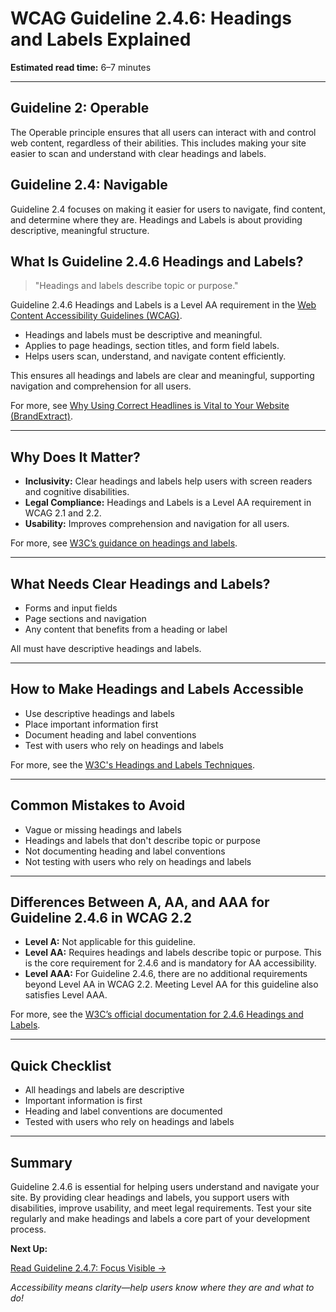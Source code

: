 <!--
title: 2.4.6 - Headings and Labels
series: Making the Web Accessible for All
description: A practical guide to WCAG Guideline 2.4.6 (Headings and Labels)—what it means, why it matters, and how to ensure headings and labels describe topic or purpose.
keywords: wcag 2.4.6, headings, labels, accessibility, web standards, digital inclusion
image: WCAG-Series-2.4.6.png
imageAlt: Blue text on yellow background saying, "Web Content Accessibiilty Guiedlines (WCAG) 2.4.6 Explained, Headings and Labels"
status: published
date: 2025-07-03
excerpt: This guideline ensures headings and labels describe the topic or purpose clearly.
-->

# **WCAG Guideline 2.4.6: Headings and Labels Explained**

**Estimated read time:** 6–7 minutes

---

## **Guideline 2: Operable**

The Operable principle ensures that all users can interact with and control web content, regardless of their abilities. This includes making your site easier to scan and understand with clear headings and labels.

## **Guideline 2.4: Navigable**

Guideline 2.4 focuses on making it easier for users to navigate, find content, and determine where they are. Headings and Labels is about providing descriptive, meaningful structure.

## **What Is Guideline 2.4.6 Headings and Labels?**

<!-- [Illustration: User reading a heading and label on a form] -->

> "Headings and labels describe topic or purpose."

Guideline 2.4.6 Headings and Labels is a Level AA requirement in the [Web Content Accessibility Guidelines (WCAG)](https://www.w3.org/WAI/WCAG22/quickref/#headings-and-labels).

- Headings and labels must be descriptive and meaningful.
- Applies to page headings, section titles, and form field labels.
- Helps users scan, understand, and navigate content efficiently.

This ensures all headings and labels are clear and meaningful, supporting navigation and comprehension for all users.

For more, see [Why Using Correct Headlines is Vital to Your Website (BrandExtract)](https://www.brandextract.com/Insights/Articles/Why-Using-Correct-Headlines-is-Vital-to-Your-Website).

---

## **Why Does It Matter?**

<!-- [Infographic: User reading headings, labels, and focus indicator] -->

- **Inclusivity:** Clear headings and labels help users with screen readers and cognitive disabilities.
- **Legal Compliance:** Headings and Labels is a Level AA requirement in WCAG 2.1 and 2.2.
- **Usability:** Improves comprehension and navigation for all users.

For more, see [W3C’s guidance on headings and labels](https://www.w3.org/WAI/WCAG22/Understanding/headings-and-labels.html).

---

## **What Needs Clear Headings and Labels?**

<!-- [Grid: Forms, sections, navigation, all with heading and label icons] -->

- Forms and input fields
- Page sections and navigation
- Any content that benefits from a heading or label

All must have descriptive headings and labels.

---

## **How to Make Headings and Labels Accessible**

<!-- [Side-by-side code snippets: Good heading, bad heading]
[Example: Settings panel for headings and labels] -->

- Use descriptive headings and labels
- Place important information first
- Document heading and label conventions
- Test with users who rely on headings and labels

For more, see the [W3C's Headings and Labels Techniques](https://www.w3.org/WAI/WCAG22/Techniques/general/G130).

---

## **Common Mistakes to Avoid**

<!-- [Do/Don't graphic: Left side with clear heading, right side with vague heading] -->

- Vague or missing headings and labels
- Headings and labels that don't describe topic or purpose
- Not documenting heading and label conventions
- Not testing with users who rely on headings and labels

---

## **Differences Between A, AA, and AAA for Guideline 2.4.6 in WCAG 2.2**

<!-- [Infographic: Three columns labeled A, AA, AAA with example requirements for each] -->

- **Level A:** Not applicable for this guideline.
- **Level AA:** Requires headings and labels describe topic or purpose. This is the core requirement for 2.4.6 and is mandatory for AA accessibility.
- **Level AAA:** For Guideline 2.4.6, there are no additional requirements beyond Level AA in WCAG 2.2. Meeting Level AA for this guideline also satisfies Level AAA.

For more, see the [W3C’s official documentation for 2.4.6 Headings and Labels](https://www.w3.org/WAI/WCAG22/Understanding/headings-and-labels.html).

---

## **Quick Checklist**

<!-- [Checklist graphic: Icons for each item (heading, label, section, etc.)] -->

- All headings and labels are descriptive
- Important information is first
- Heading and label conventions are documented
- Tested with users who rely on headings and labels

---

## **Summary**

<!-- [Illustration: User reading a heading and label in a web app] -->

Guideline 2.4.6 is essential for helping users understand and navigate your site. By providing clear headings and labels, you support users with disabilities, improve usability, and meet legal requirements. Test your site regularly and make headings and labels a core part of your development process.

**Next Up:**

[Read Guideline 2.4.7: Focus Visible →](WCAG-Guideline-2-4-7-Focus-Visible-Explained)

*Accessibility means clarity—help users know where they are and what to do!*
